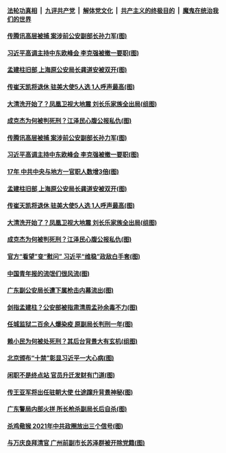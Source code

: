 

####  [法轮功真相](../../../../basic/blob/master/README.md?t=02112031) &nbsp;|&nbsp; [九评共产党](../../../../9ping.md/blob/master/README.md?t=02112031) &nbsp;|&nbsp; [解体党文化](../../../../jtdwh.md/blob/master/README.md?t=02112031)  &nbsp;|&nbsp; [共产主义的终极目的](../../../../gczydzjmd.md/blob/master/README.md?t=02112031) &nbsp;|&nbsp; [魔鬼在统治我们的世界](../../../../mgztzwmdsj.md/blob/master/README.md?t=02112031) 

#### [传腾讯高层被捕 案涉前公安副部长孙力军(图)](../pages/p2/962205.md?t=02112031) 

#### [习近平高调主持中东欧峰会 李克强被撤一要职(图)](../pages/p2/962158.md?t=02112031) 

#### [孟建柱旧部 上海原公安局长龚道安被双开(图)](../pages/p2/962085.md?t=02112031) 

#### [传崔天凯将退休 驻美大使5人选 1人呼声最高(图)](../pages/p2/962056.md?t=02112031) 

#### [大清洗开始了？凤凰卫视大地震 刘长乐家族全出局(组图)](../pages/p2/962040.md?t=02112031) 

#### [成克杰为何被判死刑？江泽民心腹公报私仇(图)](../pages/p2/962050.md?t=02112031) 

#### [传腾讯高层被捕 案涉前公安副部长孙力军(图)](../pages/p2/962205.md?t=02112031) 

#### [习近平高调主持中东欧峰会 李克强被撤一要职(图)](../pages/p2/962158.md?t=02112031) 

#### [17年 中共中央与地方一官职人数增3倍(图)](../pages/p2/962123.md?t=02112031) 

#### [孟建柱旧部 上海原公安局长龚道安被双开(图)](../pages/p2/962085.md?t=02112031) 


#### [传崔天凯将退休 驻美大使5人选 1人呼声最高(图)](../pages/p2/962056.md?t=02112031) 

#### [大清洗开始了？凤凰卫视大地震 刘长乐家族全出局(组图)](../pages/p2/962040.md?t=02112031) 

#### [成克杰为何被判死刑？江泽民心腹公报私仇(图)](../pages/p2/962050.md?t=02112031) 

#### [官方“看望”变“慰问” 习近平“维稳”政敌白手套(图)](../pages/p2/962034.md?t=02112031) 

#### [中国青年报的流氓们很风流(图)](../pages/p2/961984.md?t=02112031) 

#### [广东副公安局长遭下属枪击内幕流出(图)](../pages/p2/961958.md?t=02112031) 

#### [剑指孟建柱？公安部被指肃清周孟孙余毒不力(图)](../pages/p2/961912.md?t=02112031) 

#### [任城监狱二百余人爆染疫 原副局长判刑一年(图)](../pages/p2/961933.md?t=02112031) 

#### [赖小民为何被处死刑？其后台背景大有玄机(组图)](../pages/p2/961917.md?t=02112031) 

#### [北京颁布“十禁”彰显习近平一大心病(图)](../pages/p2/961895.md?t=02112031) 

#### [闲职不是终点站 官员升迁发财有门道(图)](../pages/p2/961891.md?t=02112031) 

#### [传王亚军将出任驻朝大使 仕途蹿升背景神秘(图)](../pages/p2/961835.md?t=02112031) 

#### [广东警局内部火拼 所长枪杀副局长后自杀(图)](../pages/p2/961812.md?t=02112031) 

#### [杀鸡儆猴 2021年中共政圈放出三个信号(图)](../pages/p2/961819.md?t=02112031) 

#### [与万庆良拜清官 广州前副市长苏泽群被开除党籍(图)](../pages/p2/961816.md?t=02112031) 

